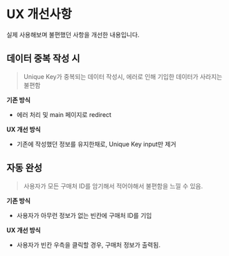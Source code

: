 # UX 개선사항

실제 사용해보며 불편했던 사항을 개선한 내용입니다.


## 데이터 중복 작성 시 
>Unique Key가 중복되는 데이터 작성시, 에러로 인해 기입한 데이터가 사라지는 불편함

**기존 방식**
- 에러 처리 및 main 페이지로 redirect

**UX 개선 방식**
- 기존에 작성했던 정보를 유지한채로, Unique Key input만 제거


## 자동 완성
>사용자가 모든 구매처 ID를 암기해서 적어야해서 불편함을 느낄 수 있음.

**기존 방식**
- 사용자가 아무런 정보가 없는 빈칸에 구매처 ID를 기입 

**UX 개선 방식**
- 사용자가 빈칸 우측을 클릭할 경우, 구매처 정보가 출력됨.